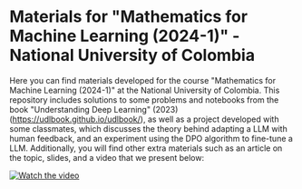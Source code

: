 # Materials for "Mathematics for Machine Learning (2024-1)" - National University of Colombia

Here you can find materials developed for the course "Mathematics for Machine Learning (2024-1)" at the National University of Colombia. This repository includes solutions to some problems and notebooks from the book "Understanding Deep Learning" (2023) (https://udlbook.github.io/udlbook/), as well as a project developed with some classmates, which discusses the theory behind adapting a LLM with human feedback, and an experiment using the DPO algorithm to fine-tune a LLM. Additionally, you will find other extra materials such as an article on the topic, slides, and a video that we present below:

[![Watch the video](https://img.youtube.com/vi/d9ZSfm7dbRc/0.jpg)](https://www.youtube.com/watch?v=d9ZSfm7dbRc)

